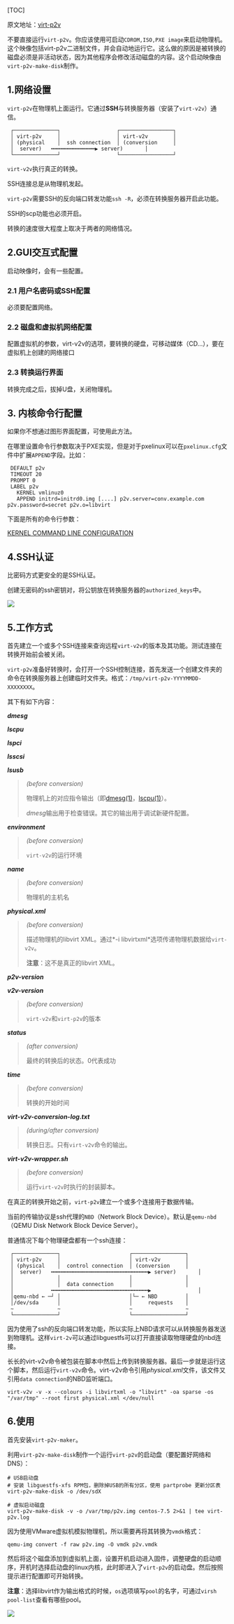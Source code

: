 [TOC]

原文地址：[virt-p2v](http://libguestfs.org/virt-p2v.1.html)

不要直接运行`virt-p2v`。你应该使用可启动`CDROM,ISO,PXE image`来启动物理机。这个映像包括virt-p2v二进制文件，并会自动地运行它。这么做的原因是被转换的磁盘必须是非活动状态，因为其他程序会修改活动磁盘的内容。这个启动映像由`virt-p2v-make-disk`制作。

## 1.网络设置

`virt-p2v`在物理机上面运行。它通过**SSH**与转换服务器（安装了`virt-v2v`）通信。

```shell
 ┌──────────────┐                  ┌─────────────────┐
 │ virt-p2v     │                  │ virt-v2v        │
 │ (physical    │  ssh connection  │ (conversion     │
 │  server)   ╍╍╍╍╍╍╍╍╍╍╍╍╍╍▶ server)       │
 └──────────────┘                  └─────────────────┘
```

`virt-v2v`执行真正的转换。

SSH连接总是从物理机发起。

`virt-p2v`需要SSH的反向端口转发功能`ssh -R`，必须在转换服务器开启此功能。

SSH的scp功能也必须开启。

转换的速度很大程度上取决于两者的网络情况。

## 2.GUI交互式配置

启动映像时，会有一些配置。

### 2.1 用户名密码或SSH配置

必须要配置网络。

### 2.2 磁盘和虚拟机网络配置

配置虚拟机的参数，virt-v2v的选项，要转换的硬盘，可移动媒体（CD...），要在虚拟机上创建的网络接口

### 2.3 转换运行界面

转换完成之后，拔掉U盘，关闭物理机。

## 3. 内核命令行配置

如果你不想通过图形界面配置，可使用此方法。

在哪里设置命令行参数取决于PXE实现，但是对于pxelinux可以在`pxelinux.cfg`文件中扩展`APPEND`字段。比如：

```shell
 DEFAULT p2v
 TIMEOUT 20
 PROMPT 0
 LABEL p2v
   KERNEL vmlinuz0
   APPEND initrd=initrd0.img [....] p2v.server=conv.example.com p2v.password=secret p2v.o=libvirt
```

下面是所有的命令行参数：

[KERNEL COMMAND LINE CONFIGURATION](http://libguestfs.org/virt-p2v.1.html#kernel-command-line-configuration)

## 4.SSH认证

比密码方式更安全的是SSH认证。

创建无密码的ssh密钥对，将公钥放在转换服务器的`authorized_keys`中。

![](img/virt-p2v的ssh配置.png)

## 5.工作方式

首先建立一个或多个SSH连接来查询远程`virt-v2v`的版本及其功能。测试连接在转换开始前会被关闭。

`virt-p2v`准备好转换时，会打开一个SSH控制连接，首先发送一个创建文件夹的命令在转换服务器上创建临时文件夹。格式：`/tmp/virt-p2v-YYYYMMDD-XXXXXXXX`。

其下有如下内容：

***dmesg***

***lscpu***

***lspci***

***lsscsi***

***lsusb***

> ​	*(before conversion)*
>
> ​	物理机上的对应指令输出（即[dmesg(1)](https://www.mankier.com/1/dmesg)，[lscpu(1)](https://www.mankier.com/1/lscpu)）。
>
> ​	*dmesg*输出用于检查错误。其它的输出用于调试新硬件配置。

***environment***

> ​	*(before conversion)*
>
> ​	`virt-v2v`的运行环境

***name***

> ​	*(before conversion)*
>
> ​	物理机的主机名

***physical.xml***

> ​	*(before conversion)*
>
> ​	描述物理机的libvirt XML。通过*-i libvirtxml*选项传递物理机数据给`virt-v2v`。
>
> ​	**注意**：这不是真正的libvirt XML。

***p2v-version***

***v2v-version***

> ​	*(before conversion)*
>
> ​	`virt-v2v`和`virt-p2v`的版本

***status***

> ​	*(after conversion)*
>
> ​	最终的转换后的状态。0代表成功

***time***

> ​	*(before conversion)*
>
> ​	转换的开始时间

***virt-v2v-conversion-log.txt***

> ​	*(during/after conversion)*
>
> ​	转换日志。只有`virt-v2v`命令的输出。

***virt-v2v-wrapper.sh***

> ​	*(before conversion)*
>
> ​	运行`virt-v2v`时执行的封装脚本。

在真正的转换开始之前，`virt-p2v`建立一个或多个连接用于数据传输。

当前的传输协议是ssh代理的`NBD`（Network Block Device）。默认是`qemu-nbd`（QEMU Disk Network Block Device Server）。

普通情况下每个物理硬盘都有一个ssh连接：

```shell
 ┌──────────────┐                      ┌─────────────────┐
 │ virt-p2v     │                      │ virt-v2v        │
 │ (physical    │  control connection  │ (conversion     │
 │  server)   ╍╍╍╍╍╍╍╍╍╍╍╍╍╍╍╍╍╍╍╍╍╍╍╍╍╍╍╍╍╍╍▶ server)       │
 │              │                      │                 │
 │              │  data connection     │                 │
 │            ╍╍╍╍╍╍╍╍╍╍╍╍╍╍╍╍╍╍╍╍╍╍╍╍╍╍╍╍╍╍╍▶               │
 │qemu-nbd ← ─┘ │                      │└─ ← NBD         │
 │/dev/sda      │                      │     requests    │
 ∼              ∼                      ∼                 ∼
 └──────────────┘                      └─────────────────┘
```

因为使用了ssh的反向端口转发功能，所以实际上NBD请求可以从转换服务器发送到物理机。这样`virt-2v`可以通过libguestfs可以打开直接读取物理硬盘的nbd连接。

长长的virt-v2v命令被包装在脚本中然后上传到转换服务器。最后一步就是运行这个脚本，然后运行`virt-v2v`命令。virt-v2v命令引用*physical.xml*文件，该文件又引用`data connection`的NBD监听端口。

```shell
virt-v2v -v -x --colours -i libvirtxml -o "libvirt" -oa sparse -os "/var/tmp" --root first physical.xml </dev/null
```

## 6.使用

首先安装`virt-p2v-maker`。

利用`virt-p2v-make-disk`制作一个运行`virt-p2v`的启动盘（要配置好网络和DNS）：

```shell
# USB启动盘
# 安装 libguestfs-xfs RPM包，删除掉USB的所有分区，使用 partprobe 更新分区表
virt-p2v-make-disk -o /dev/sdX

# 虚拟启动磁盘
virt-p2v-make-disk -v -o /var/tmp/p2v.img centos-7.5 2>&1 | tee virt-p2v.log
```

因为使用VMware虚拟机模拟物理机，所以需要再将其转换为`vmdk`格式：

```shell
qemu-img convert -f raw p2v.img -O vmdk p2v.vmdk
```

然后将这个磁盘添加到虚拟机上面，设置开机启动进入固件，调整硬盘的启动顺序，开机时选择启动盘的linux内核，此时即进入了`virt-p2v`的启动盘。然后按照提示进行配置即可开始转换。

**注意**：选择libvirt作为输出格式的时候，`os`选项填写`pool`的名字，可通过`virsh pool-list`查看有哪些pool。

![](img/virt-p2v迁移过程.png)